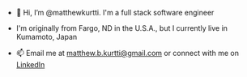 - 👋 Hi, I’m @matthewkurtti. I'm a full stack software engineer

- I'm originally from Fargo, ND in the U.S.A., but I currently live in Kumamoto, Japan

- 📫 Email me at [matthew.b.kurtti@gmail.com](matthew.b.kurtti@gmail.com) or connect with me on [LinkedIn](https://www.linkedin.com/in/matthew-kurtti-737ab2123/)

<!---
matthewkurtti/matthewkurtti is a ✨ special ✨ repository because its `README.md` (this file) appears on your GitHub profile.
You can click the Preview link to take a look at your changes.
--->
